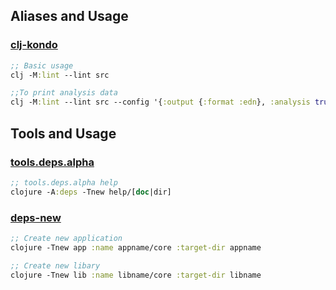 
## Aliases and Usage

### [clj-kondo](https://github.com/clj-kondo/clj-kondo "linting lib")

``` clojure
;; Basic usage
clj -M:lint --lint src

;;To print analysis data
clj -M:lint --lint src --config '{:output {:format :edn}, :analysis true}'
```

## Tools and Usage

### [tools.deps.alpha](https://github.com/clojure/tools.deps.alpha "clojure cli tools")
```clojure
;; tools.deps.alpha help
clojure -A:deps -Tnew help/[doc|dir]
```

### [deps-new](https://github.com/seancorfield/deps-new)
```clojure
;; Create new application
clojure -Tnew app :name appname/core :target-dir appname

;; Create new libary
clojure -Tnew lib :name libname/core :target-dir libname
```
